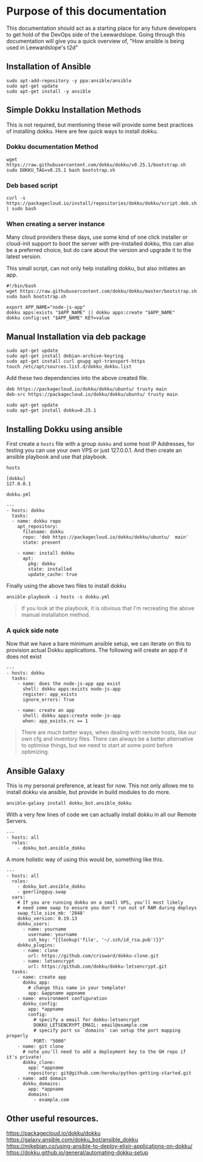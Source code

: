 # Purpose of this documentation

This documentation should act as a starting place for any future developers to get hold of the DevOps side of the Leewardslope. Going through this documentation will give you a quick overview of, "How ansible is being used in Leewardslope's t2d"

## Installation of Ansible

```
sudo apt-add-repository -y ppa:ansible/ansible
sudo apt-get update
sudo apt-get install -y ansible
```

## Simple Dokku Installation Methods

This is not required, but mentioning these will provide some best practices of installing dokku. Here are few quick ways to install dokku.

### Dokku documentation Method

```
wget https://raw.githubusercontent.com/dokku/dokku/v0.25.1/bootstrap.sh
sudo DOKKU_TAG=v0.25.1 bash bootstrap.sh
```

### Deb based script

```
curl -s https://packagecloud.io/install/repositories/dokku/dokku/script.deb.sh | sudo bash
```

### When creating a server instance

Many cloud providers these days, use some kind of one click installer or cloud-init support to boot the server with pre-installed dokku, this can also be a preferred choice, but do care about the version and upgrade it to the latest version.

This small script, can not only help installing dokku, but also initiates an app.

```
#!/bin/bash
wget https://raw.githubusercontent.com/dokku/dokku/master/bootstrap.sh
sudo bash bootstrap.sh

export APP_NAME="node-js-app"
dokku apps:exists "$APP_NAME" || dokku apps:create "$APP_NAME"
dokku config:set "$APP_NAME" KEY=value
```

## Manual Installation via deb package

```
sudo apt-get update
sudo apt-get install debian-archive-keyring
sudo apt-get install curl gnupg apt-transport-https
touch /etc/apt/sources.list.d/dokku_dokku.list
```

Add these two dependencies into the above created file.

```
deb https://packagecloud.io/dokku/dokku/ubuntu/ trusty main
deb-src https://packagecloud.io/dokku/dokku/ubuntu/ trusty main
```

```
sudo apt-get update
sudo apt-get install dokku=0.25.1
```

## Installing Dokku using ansible

First create a `hosts` file with a group `dokku` and some host IP Addresses, for testing you can use your own VPS or just 127.0.0.1. And then create an ansible playbook and use that playbook.

`hosts`

```
[dokku]
127.0.0.1
```

`dokku.yml`

```
---
- hosts: dokku
  tasks:
  - name: dokku repo
    apt_repository:
      filename: dokku
      repo: 'deb https://packagecloud.io/dokku/dokku/ubuntu/  main'
      state: present

    - name: install dokku
      apt:
        pkg: dokku
        state: installed
        update_cache: true
```

Finally using the above two files to install dokku

```
ansible-playbook -i hosts -s dokku.yml
```

> If you look at the playbook, it is obvious that I'm recreating the above manual installation method.

### A quick side note

Now that we have a bare minimum ansible setup, we can iterate on this to provision actual Dokku applications. The following will create an app if it does not exist

```
---
- hosts: dokku
  tasks:
    - name: does the node-js-app app exist
      shell: dokku apps:exists node-js-app
      register: app_exists
      ignore_errors: True

    - name: create an app
      shell: dokku apps:create node-js-app
      when: app_exists.rc == 1
```

> There are much better ways, when dealing with remote hosts, like our own cfg and inventory files. There can always be a better alternative to optimise things, but we need to start at some point before optimizing.

## Ansible Galaxy

This is my personal preference, at least for now. This not only allows me to install dokku via ansible, but provide in build modules to do more.

```
ansible-galaxy install dokku_bot.ansible_dokku
```

With a very few lines of code we can actually install dokku in all our Remote Servers.

```
---
- hosts: all
  roles:
    - dokku_bot.ansible_dokku
```

A more holistic way of using this would be, something like this.

```
---
- hosts: all
  roles:
    - dokku_bot.ansible_dokku
    - geerlingguy.swap
  vars:
    # If you are running dokku on a small VPS, you'll most likely
    # need some swap to ensure you don't run out of RAM during deploys
    swap_file_size_mb: '2048'
    dokku_version: 0.19.13
    dokku_users:
      - name: yourname
        username: yourname
        ssh_key: "{{lookup('file', '~/.ssh/id_rsa.pub')}}"
    dokku_plugins:
      - name: clone
        url: https://github.com/crisward/dokku-clone.git
      - name: letsencrypt
        url: https://github.com/dokku/dokku-letsencrypt.git
  tasks:
    - name: create app
      dokku_app:
        # change this name in your template!
        app: &appname appname
    - name: environment configuration
      dokku_config:
        app: *appname
        config:
          # specify a email for dokku-letsencrypt
          DOKKU_LETSENCRYPT_EMAIL: email@example.com
          # specify port so `domains` can setup the port mapping properly
          PORT: "5000"
    - name: git clone
      # note you'll need to add a deployment key to the GH repo if it's private!
      dokku_clone:
        app: *appname
        repository: git@github.com:heroku/python-getting-started.git
    - name: add domain
      dokku_domains:
        app: *appname
        domains:
          - example.com
```

## Other useful resources.

https://packagecloud.io/dokku/dokku
https://galaxy.ansible.com/dokku_bot/ansible_dokku
https://mikebian.co/using-ansible-to-deploy-elixir-applications-on-dokku/
https://dokku.github.io/general/automating-dokku-setup

